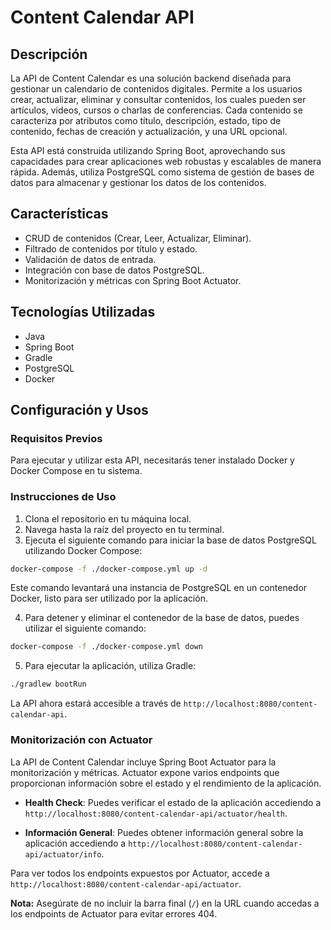 ﻿# Content Calendar API

## Descripción

La API de Content Calendar es una solución backend diseñada para gestionar un calendario de contenidos digitales.
Permite a los usuarios crear, actualizar, eliminar y consultar contenidos, los cuales pueden ser artículos, videos,
cursos o charlas de conferencias. Cada contenido se caracteriza por atributos como título, descripción, estado, tipo de
contenido, fechas de creación y actualización, y una URL opcional.

Esta API está construida utilizando Spring Boot, aprovechando sus capacidades para crear aplicaciones web robustas y
escalables de manera rápida. Además, utiliza PostgreSQL como sistema de gestión de bases de datos para almacenar y
gestionar los datos de los contenidos.

## Características

- CRUD de contenidos (Crear, Leer, Actualizar, Eliminar).
- Filtrado de contenidos por título y estado.
- Validación de datos de entrada.
- Integración con base de datos PostgreSQL.
- Monitorización y métricas con Spring Boot Actuator.

## Tecnologías Utilizadas

- Java
- Spring Boot
- Gradle
- PostgreSQL
- Docker

## Configuración y Usos

### Requisitos Previos

Para ejecutar y utilizar esta API, necesitarás tener instalado Docker y Docker Compose en tu sistema.

### Instrucciones de Uso

1. Clona el repositorio en tu máquina local.
2. Navega hasta la raíz del proyecto en tu terminal.
3. Ejecuta el siguiente comando para iniciar la base de datos PostgreSQL utilizando Docker Compose:

```bash
docker-compose -f ./docker-compose.yml up -d
```

Este comando levantará una instancia de PostgreSQL en un contenedor Docker, listo para ser utilizado por la aplicación.

4. Para detener y eliminar el contenedor de la base de datos, puedes utilizar el siguiente comando:

```bash
docker-compose -f ./docker-compose.yml down
```

5. Para ejecutar la aplicación, utiliza Gradle:

```bash
./gradlew bootRun
```

La API ahora estará accesible a través de `http://localhost:8080/content-calendar-api`.

### Monitorización con Actuator

La API de Content Calendar incluye Spring Boot Actuator para la monitorización y métricas. Actuator expone varios
endpoints que proporcionan información sobre el estado y el rendimiento de la aplicación.

- **Health Check**: Puedes verificar el estado de la aplicación accediendo
  a `http://localhost:8080/content-calendar-api/actuator/health`.

- **Información General**: Puedes obtener información general sobre la aplicación accediendo
  a `http://localhost:8080/content-calendar-api/actuator/info`.

Para ver todos los endpoints expuestos por Actuator, accede a `http://localhost:8080/content-calendar-api/actuator`.

**Nota:** Asegúrate de no incluir la barra final (`/`) en la URL cuando accedas a los endpoints de Actuator para evitar
errores 404.
